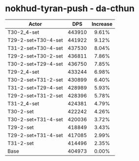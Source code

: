 # nokhud-tyran-push - da-cthun
| Actor | DPS | Increase |
|---|:---:|:---:|
|T30-2_4-set|443910|9.61%|
|T29-2-set+T30-4-set|441922|9.12%|
|T31-2-set+T30-4-set|437530|8.04%|
|T29-2-set+T30-2-set|436811|7.86%|
|T30-2-set+T29-4-set|436750|7.85%|
|T29-2_4-set|433244|6.98%|
|T30-2-set+T31-2-set|430899|6.40%|
|T31-2-set+T29-4-set|428989|5.93%|
|T29-2-set+T31-2-set|428396|5.78%|
|T31-2_4-set|424381|4.79%|
|T30-2-set|422242|4.26%|
|T30-2-set+T31-4-set|420036|3.72%|
|T29-2-set|418849|3.43%|
|T29-2-set+T31-4-set|417085|2.99%|
|T31-2-set|414496|2.35%|
|Base|404973|0.00%|
